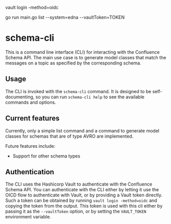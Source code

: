 vault login -method=oidc

go run main.go list --system=edna --vaultToken=TOKEN

# schema-cli
This is a command line interface (CLI) for interacting with the Confluence Schema API. The main use case is to generate
model classes that match the messages on a topic as specified by the corresponding schema.

## Usage
The CLI is invoked with the `schema-cli` command. It is designed to be self-documenting, so you can run `schema-cli help`
to see the available commands and options.

## Current features
Currently, only a simple list command and a command to generate model classes for schemas that are of type AVRO are
implemented. 

Future features include:
- Support for other schema types

## Authentication
The CLI uses the Hashicorp Vault to authenticate with the Confluence Schema API. You can authenticate with the CLI
either by letting it use the OICD flow to authenticate with Vault, or by providing a Vault token directly. Such a
token can be obtained by running `vault login -method=oidc` and copying the token from the output. This token is used 
with this cli either by passing it as the `--vaultToken` option, or by setting the `VAULT_TOKEN` environment variable.